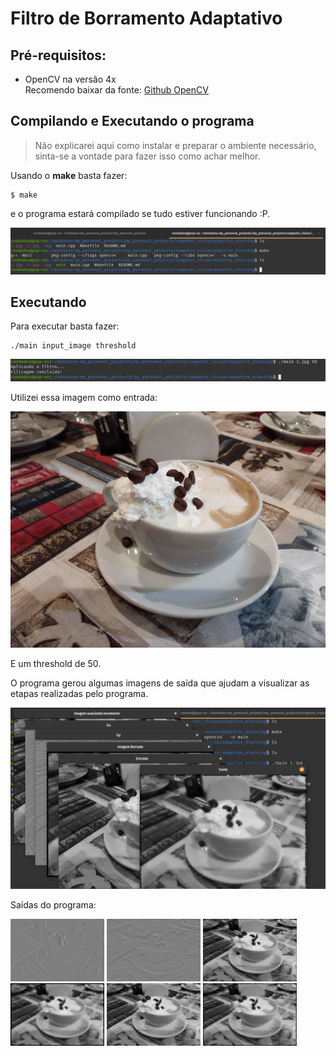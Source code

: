 # Filtro de Borramento Adaptativo

## Pré-requisitos:
- OpenCV na versão 4x\
    Recomendo baixar da fonte: [Github OpenCV](https://github.com/opencv/opencv)

## Compilando e Executando o programa

> Não explicarei aqui como instalar e preparar o ambiente necessário, sinta-se a vontade para fazer 
> isso como achar melhor.

Usando o **make** basta fazer:

```
$ make
```
e o programa estará compilado se tudo estiver funcionando :P.

![Compilando](img/compilando.png)

## Executando

Para executar basta fazer:

```
./main input_image threshold
```

![Executando](img/executando.png)

Utilizei essa imagem como entrada:

![Entrada](1.jpg)

E um threshold de 50.

O programa gerou algumas imagens de saída que ajudam a visualizar as etapas realizadas pelo programa.

![Saídas](img/saidas.png)

Saídas do programa:

<img 
	title="Gradiente na direção X" 
    src="gx_q1.png" 
    width="150" 
    height="100"
/>
<img 
	title="Gradiente na direção Y" 
    src="gy_q1.png"
    width="150" 
    height="100"
/>
<img 
	title="Suavização Leve" 
    src="leve_suavizacao_q1.png"
    width="150" 
    height="100" 
/>
<img 
	title="Suavizaçao Forte" 
    src="borrada_q1.png"
    width="150" 
    height="100"
/>
<img 
	title="Entrada do Programa" 
    src="entrada_q1.png"
    width="150" 
    height="100"
/>
<img 
	title="Saída do Programa" 
    src="saida_q1.png"
    width="150" 
    height="100"
/>